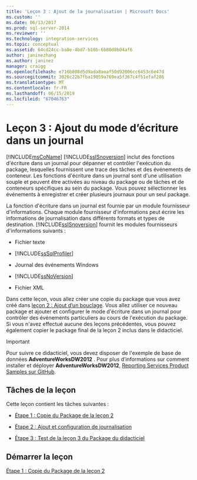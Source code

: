 ```yaml
---
title: 'Leçon 3 : Ajout de la journalisation | Microsoft Docs'
ms.custom: ''
ms.date: 06/13/2017
ms.prod: sql-server-2014
ms.reviewer: ''
ms.technology: integration-services
ms.topic: conceptual
ms.assetid: 64cd24cc-ba8e-4bd7-b10b-6b80d8b04af6
author: janinezhang
ms.author: janinez
manager: craigg
ms.openlocfilehash: e716b808d5d9ada8aeaf50d92006cc6453c6e47d
ms.sourcegitcommit: 3026c22b7fba19059a769ea5f367c4f51efaf286
ms.translationtype: MT
ms.contentlocale: fr-FR
ms.lasthandoff: 06/15/2019
ms.locfileid: "67046763"
---
```

# <a name="lesson-3-adding-logging"></a>Leçon 3 : Ajout du mode d’écriture dans un journal
  [!INCLUDE[msCoName](../includes/msconame-md.md)] [!INCLUDE[ssISnoversion](../includes/ssisnoversion-md.md)] inclut des fonctions d'écriture dans un journal pour dépanner et contrôler l'exécution du package, lesquelles fournissent une trace des tâches et des événements de conteneur. Les fonctions d'écriture dans un journal sont d'une utilisation souple et peuvent être activées au niveau du package ou de tâches et de conteneurs spécifiques au sein du package. Vous pouvez sélectionner les événements à enregistrer et créer plusieurs journaux pour un seul package.  
  
 La fonction d'écriture dans un journal est fournie par un module fournisseur d'informations. Chaque module fournisseur d'informations peut écrire les informations de journalisation dans différents formats et types de destination. [!INCLUDE[ssISnoversion](../includes/ssisnoversion-md.md)] fournit les modules fournisseurs d'informations suivants :  
  
-   Fichier texte  
  
-   [!INCLUDE[ssSqlProfiler](../includes/sssqlprofiler-md.md)]  
  
-   Journal des événements Windows  
  
-   [!INCLUDE[ssNoVersion](../includes/ssnoversion-md.md)]  
  
-   Fichier XML  
  
 Dans cette leçon, vous allez créer une copie du package que vous avez créé dans [leçon 2 : Ajout d’un bouclage](lesson-2-adding-looping-with-ssis.md). Vous allez utiliser ce nouveau package et ajouter et configurer le mode d'écriture dans un journal pour contrôler des événements particuliers au cours de l'exécution du package. Si vous n'avez effectué aucune des leçons précédentes, vous pouvez également copier le package final de la leçon 2 inclus dans le didacticiel.  
  
> [!IMPORTANT]  
>  Pour suivre ce didacticiel, vous devez disposer de l'exemple de base de données **AdventureWorksDW2012** . Pour plus d’informations sur comment installer et déployer **AdventureWorksDW2012**, [Reporting Services Product Samples sur GitHub](https://github.com/Microsoft/sql-server-samples/releases/tag/adventureworks).  
  
## <a name="lesson-tasks"></a>Tâches de la leçon  
 Cette leçon contient les tâches suivantes :  
  
-   [Étape 1 : Copie du Package de la leçon 2](lesson-3-1-copying-the-lesson-2-package.md)  
  
-   [Étape 2 : Ajout et configuration de journalisation](lesson-3-2-adding-and-configuring-logging.md)  
  
-   [Étape 3 : Test de la leçon 3 du Package du didacticiel](../integration-services/lesson-3-3-testing-the-lesson-3-tutorial-package.md)  
  
## <a name="start-the-lesson"></a>Démarrer la leçon  
 [Étape 1 : Copie du Package de la leçon 2](lesson-3-1-copying-the-lesson-2-package.md)  
  
  
